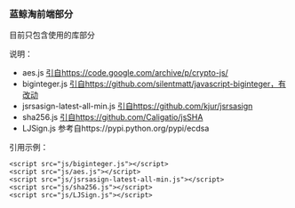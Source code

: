 ### 蓝鲸淘前端部分
目前只包含使用的库部分

说明：
- aes.js [引自https://code.google.com/archive/p/crypto-js/](https://code.google.com/archive/p/crypto-js/)
- biginteger.js [引自https://github.com/silentmatt/javascript-biginteger，有改动](https://github.com/silentmatt/javascript-biginteger)
- jsrsasign-latest-all-min.js [引自https://github.com/kjur/jsrsasign](https://github.com/kjur/jsrsasign)
- sha256.js [引自https://github.com/Caligatio/jsSHA](https://github.com/Caligatio/jsSHA)
- LJSign.js 参考自https://pypi.python.org/pypi/ecdsa

引用示例：
```
<script src="js/biginteger.js"></script>
<script src="js/aes.js"></script>
<script src="js/jsrsasign-latest-all-min.js"></script>
<script src="js/sha256.js"></script>
<script src="js/LJSign.js"></script>
```
